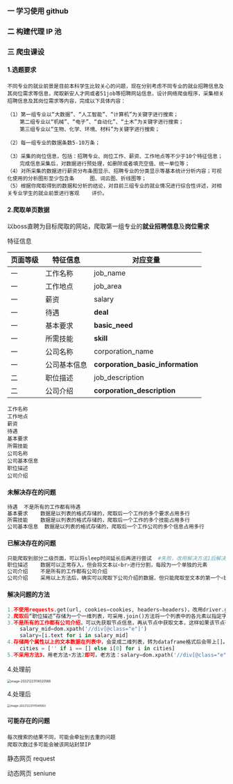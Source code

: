 ### 一	学习使用 github

### 二	构建代理 IP 池

### 三	爬虫课设

#### 1.选题要求

```
不同专业的就业前景是目前本科学生比较关心的问题，现在分别考虑不同专业的就业招聘信息及其岗位需求等信息，爬取新安人才网或者51job等招聘网站信息，设计网络爬虫程序，采集相关招聘信息及其岗位需求等内容，完成以下具体内容：

（1）第一组专业以“大数据”、“人工智能”、“计算机”为关键字进行搜索；
	第二组专业以“机械”、“电子”、“自动化”、“土木”为关键字进行搜索；
	第三组专业以“生物、化学、环境、材料”为关键字进行搜索；

（2）每一组专业的数据条数5-10万条；

（3）采集的岗位信息，包括：招聘专业、岗位工作、薪资、工作地点等不少于10个特征信息；
	完成信息采集后，对数据进行预处理，如删除或者填充空值、统一单位等；
（4）对所采集的数据进行薪资分布条图显示、招聘专业的分类显示等基本统计分析内容；可视化使用的分析图形至少包含条		图、词云图、折线图等；
（5）根据你爬取得到的数据和分析的结论，对目前三组专业的就业情况进行综合性评述，对相关专业学生的就业前景进行客观	评价。
```

#### 2.爬取单页数据

以boss直聘为目标爬取的网站，爬取第一组专业的**就业招聘信息**及**岗位需求**

特征信息

| 页面等级 | 特征信息     | 对应变量                          |
| -------- | ------------ | --------------------------------- |
| 一       | 工作名称     | job_name                          |
| 一       | 工作地点     | job_area                          |
| 一       | 薪资         | salary                            |
| 一       | 待遇         | **deal**                          |
| 一       | 基本要求     | **basic_need**                    |
| 一       | 所需技能     | **skill**                         |
| 一       | 公司名称     | corporation_name                  |
| 一       | 公司基本信息 | **corporation_basic_information** |
| 二       | 职位描述     | job_description                   |
| 二       | 公司介绍     | **corporation_description**       |



```
工作名称
工作地点
薪资
待遇
基本要求
所需技能
公司名称
公司基本信息
职位描述
公司介绍
```



#### 未解决存在的问题

```python
待遇	不是所有的工作都有待遇
基本要求	数据是以列表的格式存储的，爬取后一个工作的多个要求占用多行
所需技能	数据是以列表的格式存储的，爬取后一个工作的多个技能占用多行
公司基本信息	数据是以列表的格式存储的，爬取后一个工作公司的多个信息占用多行

```

#### 已解决存在的问题

```python
只能爬取到部分二级页面，可以将sleep时间延长后再进行尝试	#失败，改用解决方法1后解决
职位描述	数据可以正常存入，但会将文本以<br>进行分割，每段为一个单独的元素
公司介绍	不是所有的工作都有公司介绍
公司介绍	采用以上方法后，确实可以爬取下公司介绍的数据，但只能爬取至文本的第一个<br>
```



#### 解决问题的方法

```python
1.不使用requests.get(url, cookies=cookies, headers=headers)，改用driver.get(url)后即可爬取到二级页面，可能是后者较前者更容易爬取，并非前者方法不可行
2.爬取后“职位描述”存储为一个一维列表，可采用.join()方法将一个列表中的各元素以指定字符串连接起来，具体使用方法如下：a=['I','love','China','!']		print(' '.join(a))		I love China !
3.不是所有的工作都有公司介绍，可以先获取节点信息，再从节点中获取文本，这样如果该节点有缺失信息，会返回None值，不会空行，详见上课视频31:19处：
	salary_mid=dom.xpath('//div[@class="e"]')	
	salary=[i.text for i in salary_mid]
4.存储两个属性以上的文本数据在列表中，会变成二维列表，转为dataframe格式后会带上[]。将各属性单独存储在一个列表中即可,或者可以尝试对爬取的数据进行处理，如“爬取单页短评数据”中的
	cities = ['' if i == [] else i[0] for i in cities]
5.不采用方法3，用老方法+方法2即可，老方法：salary=dom.xpath('//div[@class="e"]/text()'),并按照单个属性存储在单个列表中的方法，不会出现缺失信息不空行的情况
```

4.处理前

<img src="C:\Users\楚国威\AppData\Roaming\Typora\typora-user-images\image-20221223114020568.png" alt="image-20221223114020568" style="zoom:50%;" />

4.处理后

<img src="C:\Users\楚国威\AppData\Roaming\Typora\typora-user-images\image-20221223111549563.png" alt="image-20221223111549563" style="zoom: 45%;" />



#### 可能存在的问题

```
每次搜索的结果不同，可能会牵扯到去重的问题
爬取次数过多可能会被该网站封禁IP
```





静态网页	request

动态网页	seniune
